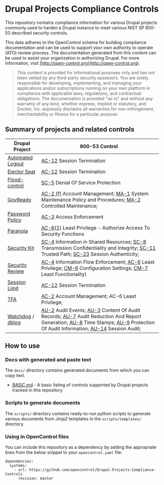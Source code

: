 # Drupal Projects Compliance Controls

This repository contains compliance information for various Drupal projects commonly used to harden a Drupal instance to meet various NIST SP 800-53 described security controls.

This data adheres to the OpenControl schema for building compliance documentation and can be used to support your own authority to operate (ATO) review process. The documentation generated from this content can be used to assist your organization in authorizing Drupal. For more information, visit [http://open-control.org](http://open-control.org).

> This content is provided for informational purposes only and has not been vetted by any third-party security assessors. You are solely responsible for developing, implementing, and managing your applications and/or subscriptions running on your own platform in compliance with applicable laws, regulations, and contractual obligations. The documentation is provided "as-is" and without any warranty of any kind, whether express, implied or statutory, and Docker, Inc. expressly disclaims all warranties for non-infringement, merchantability or fitness for a particular purpose.

## Summary of projects and related controls

| Drupal Project          | 800-53 Control                           |
|-------------------------|------------------------------------------|
| [Automated Logout](https://www.drupal.org/project/autologout)      | [AC-12](https://nvd.nist.gov/800-53/Rev4/control/AC-12) Session Termination              |
| [Ejector Seat](https://www.drupal.org/project/ejectorseat)         | [AC-12](https://nvd.nist.gov/800-53/Rev4/control/AC-12) Session Termination              |
| [Flood-control](https://www.drupal.org/project/flood_control)      | [SC-5](https://nvd.nist.gov/800-53/Rev4/control/SC-5) Denial Of Service Protection       |
| [GovReady](https://www.drupal.org/project/govready)                | [AC-2 (f)](https://nvd.nist.gov/800-53/Rev4/control/AC-2) Account Management; [MA-1](https://nvd.nist.gov/800-53/Rev4/control/MA-1) System Maintenance Policy and Procedures; [MA-2](https://nvd.nist.gov/800-53/Rev4/control/MA-2) Controlled Maintenance; |
| [Password Policy](https://www.drupal.org/project/password_policy)  | [AC-3](https://nvd.nist.gov/800-53/Rev4/control/AC-3) Access Enforcement |
| [Paranoia](https://www.drupal.org/project/paranoia)                | [AC-6(1)](https://nvd.nist.gov/800-53/Rev4/control/AC-6) Least Privilege - Authorize Access To Security Functions |
| [Security Kit](https://www.drupal.org/project/seckit)              | [SC-4](https://nvd.nist.gov/800-53/Rev4/control/SC-4) Information in Shared Resources; [SC-8](https://nvd.nist.gov/800-53/Rev4/control/SC-8) Transmission Confidentiality and Integrity; [SC-11](https://nvd.nist.gov/800-53/Rev4/control/SC-11) Trusted Path; [SC-23](https://nvd.nist.gov/800-53/Rev4/control/SC-23) Session Authenticity; |
| [Security Review](https://www.drupal.org/project/security_review)  | [AC-4](https://nvd.nist.gov/800-53/Rev4/control/AC-4) Information Flow Enforcement; [AC-6](https://nvd.nist.gov/800-53/Rev4/control/AC-6) Least Privilege; [CM-6](https://nvd.nist.gov/800-53/Rev4/control/CM-6) Configuration Settings; [CM-7](https://nvd.nist.gov/800-53/Rev4/control/CM-7) Least Functionality) |
| [Session Limit](https://www.drupal.org/project/session_limit)      | [AC-12](https://nvd.nist.gov/800-53/Rev4/control/AC-12) Session Termination              |
| [TFA](https://www.drupal.org/project/tfa)                          | [AC-2](https://nvd.nist.gov/800-53/Rev4/control/AC-2) Account Management; AC-6 Least Privilege;
| [Watchdog](https://www.drupal.org/project/ejectorseat) / [dblog](https://www.drupal.org/docs/8/core/modules/dblog/overview)  | [AU-2](https://nvd.nist.gov/800-53/Rev4/control/AU-2) Audit Events; [AU-3](https://nvd.nist.gov/800-53/Rev4/control/AU-3) Content Of Audit Records; [AU-7](https://nvd.nist.gov/800-53/Rev4/control/AU-7) Audit Reduction And Report Generation; [AU-8](https://nvd.nist.gov/800-53/Rev4/control/AU-8) Time Stamps; [AU-9](https://nvd.nist.gov/800-53/Rev4/control/AU-9) Protection Of Audit Information; [AU-14](https://nvd.nist.gov/800-53/Rev4/control/AU-14) Session Audit;  |


## How to use

### Docs with generated and paste text

The `docs/` directory contains generated documents from which you can copy text.

* [BASIC.md](docs/BASIC.md) - A basic listing of controls supported by Drupal projects tracked in this repository

### Scripts to generate documents

The `scripts/` directory contains ready-to-run python scripts to generate various documents from Jinja2 templates in the `scripts/templates/` directory.

### Using in OpenControl files

You can include this repository as a dependency by adding the appropriate lines from the below snippet to your `opencontrol.yaml` file:

```
dependencies:
  systems:
    - url: https://github.com/opencontrol/Drupal-Projects-Compliance-Controls
      revision: master
```


